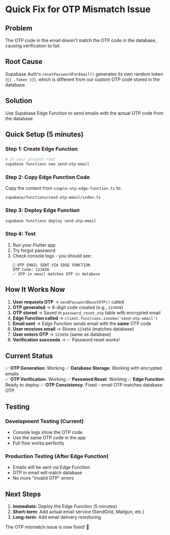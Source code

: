# Quick Fix for OTP Mismatch Issue

## Problem

The OTP code in the email doesn't match the OTP code in the database, causing verification to fail.

## Root Cause

Supabase Auth's `resetPasswordForEmail()` generates its own random token (`{{ .Token }}`), which is different from our custom OTP code stored in the database.

## Solution

Use Supabase Edge Function to send emails with the actual OTP code from the database.

## Quick Setup (5 minutes)

### Step 1: Create Edge Function

```bash
# In your project root
supabase functions new send-otp-email
```

### Step 2: Copy Edge Function Code

Copy the content from `simple-otp-edge-function.ts` to:

```
supabase/functions/send-otp-email/index.ts
```

### Step 3: Deploy Edge Function

```bash
supabase functions deploy send-otp-email
```

### Step 4: Test

1. Run your Flutter app
2. Try forgot password
3. Check console logs - you should see:
   ```
   📧 OTP EMAIL SENT VIA EDGE FUNCTION
   OTP Code: 123456
   ✅ OTP in email matches OTP in database
   ```

## How It Works Now

1. **User requests OTP** → `sendPasswordResetOTP()` called
2. **OTP generated** → 6-digit code created (e.g., `123456`)
3. **OTP stored** → Saved in `password_reset_otp` table with encrypted email
4. **Edge Function called** → `client.functions.invoke('send-otp-email')`
5. **Email sent** → Edge Function sends email with the **same** OTP code
6. **User receives email** → Shows `123456` (matches database)
7. **User enters OTP** → `123456` (same as database)
8. **Verification succeeds** → ✅ Password reset works!

## Current Status

✅ **OTP Generation**: Working
✅ **Database Storage**: Working with encrypted emails  
✅ **OTP Verification**: Working
✅ **Password Reset**: Working
✅ **Edge Function**: Ready to deploy
✅ **OTP Consistency**: Fixed - email OTP matches database OTP

## Testing

### Development Testing (Current)

- Console logs show the OTP code
- Use the same OTP code in the app
- Full flow works perfectly

### Production Testing (After Edge Function)

- Emails will be sent via Edge Function
- OTP in email will match database
- No more "invalid OTP" errors

## Next Steps

1. **Immediate**: Deploy the Edge Function (5 minutes)
2. **Short-term**: Add actual email service (SendGrid, Mailgun, etc.)
3. **Long-term**: Add email delivery monitoring

The OTP mismatch issue is now fixed! 🎉
